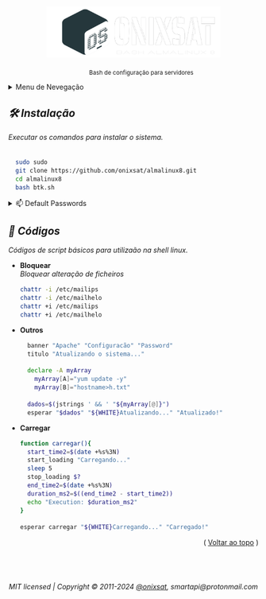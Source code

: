 <div align="center">
  <a href="https://onixsat">
    <img src="logo5.png" alt="reveal.js" width="350">
</a>

<sub>&ensp;&thinsp;&ensp;&thinsp;&ensp;&thinsp;&ensp;&thinsp;Bash de configuração para servidores</sub>
<a id="readme-top"></a>
</div>

<details>
  <summary>Menu de Nevegação</summary>
  <ol>
    <li><a href="#INSTALAR">Instalação</a></li>
    <li><a href="#PASSWORDS">Passwords</a></li>
    <li>
      <a href="#CODIGOS">Códigos</a>
      <ul>
        <li><a href="#BLOQUEAR">Bloquear</a></li>
        <li><a href="#OUTROS">Outros</a></li>
        <li><a href="#CARREGAR">Carregar</a></li>
      </ul>
    </li>
    <li><a href="#CONTATOS">Contatos</a></li>
  </ol>
</details>




<div id="INSTALAR">

<h2 style="font-style:italic;">🛠️ Instalação</h2>
<h6 style="font-style:italic;">Executar os comandos para instalar o sistema.</h6>

```bash
  sudo sudo
  git clone https://github.com/onixsat/almalinux8.git
  cd almalinux8
  bash btk.sh
 ```

</div>

<details id="PASSWORDS">
  <summary>📫 Default Passwords</summary>

<sub>[ [SSH](root) 

Username: $\textcolor{green}{\textsf{dddd}}$ ] Username: $\textcolor{green}{\textsf{admin}}$  Password: $\textcolor{cyan}{\textsf{Palmalinux}}$

</sub>

<br>

<sub>[ [SSH](root) <span style='color:lightblue'>Username: *root*</span> ] Password: $\textcolor{cyan}{\textsf{Palmalinux}}$</sub>\
<sup>[ [Encriptação](root) <span style='color:lightblue'>*Sistema*</span> ] Password: $\textcolor{cyan}{\textsf{12345}}$</sup>

<code></code>
</details>


<div id='CODIGOS'>

<h2 style="font-style:italic;">🚀 Códigos</h2>

_Códigos de script básicos para utilizaão na shell linux._

</div>

<div id="BLOQUEAR">

* __Bloquear__\
  *Bloquear alteração de ficheiros*

  ```bash
  chattr -i /etc/mailips
  chattr -i /etc/mailhelo
  chattr +i /etc/mailips
  chattr +i /etc/mailhelo
  ```

</div>

<div id="OUTROS">

* __Outros__
  ```bash
    banner "Apache" "Configuracão" "Password"
    titulo "Atualizando o sistema..."

    declare -A myArray
      myArray[A]="yum update -y"
      myArray[B]="hostname>h.txt"
      
    dados=$(jstrings ' && ' "${myArray[@]}")
    esperar "$dados" "${WHITE}Atualizando..." "Atualizado!"
  ```

</div>

<div id="CARREGAR">

* __Carregar__
  ```bash
  function carregar(){
    start_time2=$(date +%s%3N)
    start_loading "Carregando..."
    sleep 5
    stop_loading $?
    end_time2=$(date +%s%3N)
    duration_ms2=$((end_time2 - start_time2))
    echo "Execution: $duration_ms2"
  }

  esperar carregar "${WHITE}Carregando..." "Carregado!"
  ```

</div>

<div align="center" id="CONTATOS">
  <div align="right">( <a href="#readme-top">Voltar ao topo</a> )</div>
  <h2 style="font-style:italic;">&ensp;&thinsp; </h2>

_MIT licensed | Copyright © 2011-2024  [@onixsat](https://onixsat.pt), smartapi@protonmail.com_
</div>
